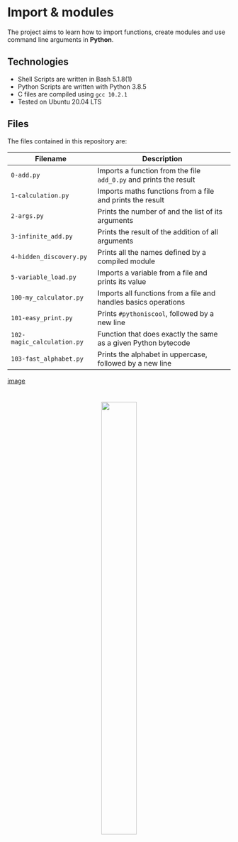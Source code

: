 # Import & modules

The project aims to learn how to import functions, create modules and use command line arguments in **Python**.

## Technologies
* Shell Scripts are written in Bash 5.1.8(1)
* Python Scripts are written with Python 3.8.5
* C files are compiled using `gcc 10.2.1`
* Tested on Ubuntu 20.04 LTS

## Files
The files contained in this repository are:

| Filename | Description |
| -------- | ----------- |
| `0-add.py` | Imports a function from the file `add_0.py` and prints the result |
| `1-calculation.py` | Imports maths functions from a file and prints the result|
| `2-args.py` | Prints the number of and the list of its arguments |
| `3-infinite_add.py` | Prints the result of the addition of all arguments |
| `4-hidden_discovery.py` | Prints all the names defined by a compiled module |
| `5-variable_load.py` | Imports a variable from a file and prints its value |
| `100-my_calculator.py` | Imports all functions from a file and handles basics operations |
| `101-easy_print.py` | Prints `#pythoniscool`, followed by a new line |
| `102-magic_calculation.py` | Function that does exactly the same as a given Python bytecode |
| `103-fast_alphabet.py` | Prints the alphabet in uppercase, followed by a new line |


[image](https://tenor.com/view/aesthetic-gif-23457392.gif)

<h1 align ="center">
<img src="https://tenor.com/view/aesthetic-gif-23457392.gif" height="50%" width="40%">
</h1>
